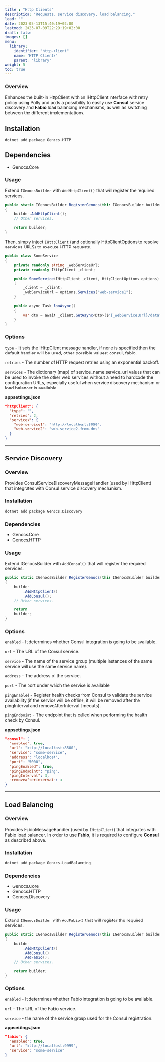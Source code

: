 ```yaml
---
title : "Http Clients"
description: "Requests, service discovery, load balancing."
lead: ""
date: 2023-05-13T15:40:19+02:00
lastmod: 2023-07-09T22:29:19+02:00
draft: false
images: []
menu:
  library:
    identifier: "http-client"
    name: "HTTP Clients"
    parent: "library"
weight: 5
toc: true
---
```



### Overview

Enhances the built-in HttpClient with an IHttpClient interface with retry policy using Polly and adds a possibility to easily use **Consul** service discovery and **Fabio** load balancing mechanisms, as well as switching between the different implementations.

## Installation

``` bash
dotnet add package Genocs.HTTP
```

## Dependencies

- Genocs.Core


### Usage

Extend `IGenocsBuilder` with `AddHttpClient()` that will register the required services.

``` cs
public static IGenocsBuilder RegisterGenocs(this IGenocsBuilder builder)
{
    builder.AddHttpClient();
    // Other services.
    
    return builder;
}
```

Then, simply inject `IHttpClient` (and optionally HttpClientOptions to resolve services URLS) to execute HTTP requests.

``` cs
public class SomeService
{
    private readonly string _webServiceUrl;
    private readonly IHttpClient _client;

    public SomeService(IHttpClient _client, HttpClientOptions options)
    {
        _client = _client;
        _webServiceUrl = options.Services["web-service1"];
    }

    public async Task FooAsync()
    {
        var dto = await _client.GetAsync<Dto>($"{_webService1Url}/data");
    }
}
```

### Options

`type` - It sets the IHttpClient message handler, if none is specified then the default handler will be used, other possible values: consul, fabio.

`retries` - The number of HTTP request retries using an exponential backoff.

`services` - The dictionary (map) of service_name:service_url values that can be used to invoke the other web services without a need to hardcode the configuration URLs, especially useful when service discovery mechanism or load balancer is available.

**appsettings.json**

``` json
"httpClient": {
  "type": "",
  "retries": 2,
  "services": {
    "web-service1": "http://localhost:5050",
    "web-service2": "web-service2-from-dns"
  }
}
```
---

## Service Discovery

### Overview

Provides ConsulServiceDiscoveryMessageHandler (used by IHttpClient) that integrates with Consul service discovery mechanism.

### Installation

``` bash
dotnet add package Genocs.Discovery
```

### Dependencies

- Genocs.Core
- Genocs.HTTP

### Usage

Extend IGenocsBuilder with `AddConsul()` that will register the required services.

``` cs
public static IGenocsBuilder RegisterGenocs(this IGenocsBuilder builder)
{
    builder
        .AddHttpClient()
        .AddConsul();
    // Other services.

    return 
    builder;
}
```

### Options

`enabled` - It determines whether Consul integration is going to be available.

`url` - The URL of the Consul service.

`service` - The name of the service group (multiple instances of the same service will use the same service name).

`address` - The address of the service.

`port` - The port under which the service is available.

`pingEnabled` - Register health checks from Consul to validate the service availability (if the service will be offline, it will be removed after the pingInterval and removeAfterInterval timeouts).

`pingEndpoint` - The endpoint that is called when performing the health check by Consul.

**appsettings.json**

``` json
"consul": {
  "enabled": true,
  "url": "http://localhost:8500",
  "service": "some-service",
  "address": "localhost",
  "port": "5000",
  "pingEnabled": true,
  "pingEndpoint": "ping",
  "pingInterval": 3,
  "removeAfterInterval": 3
}
```

---

## Load Balancing

### Overview

Provides FabioMessageHandler (used by `IHttpClient`) that integrates with Fabio load balancer. In order to use **Fabio**, it is required to configure **Consul** as described above.

### Installation

``` bash
dotnet add package Genocs.LoadBalancing
```

### Dependencies

- Genocs.Core
- Genocs.HTTP
- Genocs.Discovery

### Usage
Extend `IGenocsBuilder` with `AddFabio()` that will register the required services.

``` cs
public static IGenocsBuilder RegisterGenocs(this IGenocsBuilder builder)
{
    builder
        .AddHttpClient()
        .AddConsul()
        .AddFabio();
    // Other services.

    return builder;
}
```

### Options

`enabled` - It determines whether Fabio integration is going to be available.

`url` - The URL of the Fabio service.

`service` - the name of the service group used for the Consul registration.

**appsettings.json**

``` json
"fabio": {
  "enabled": true,
  "url": "http://localhost:9999",
  "service": "some-service"
}
```